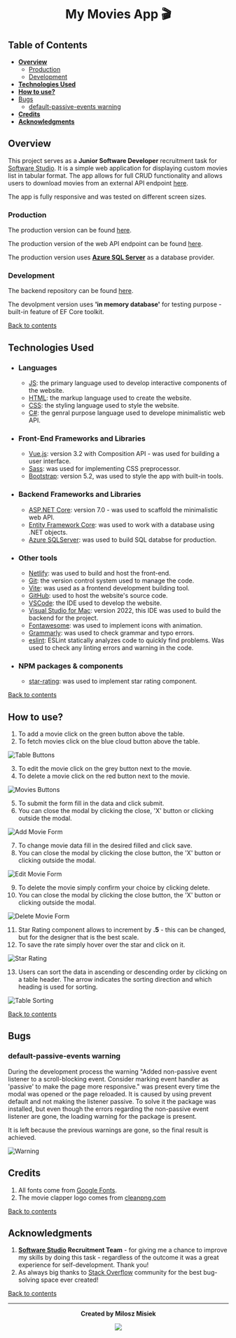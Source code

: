 # <div align='center'> My Movies App :clapper:</div><!-- omit in toc -->

## Table of Contents <!-- omit in toc -->

- [**Overview**](#overview)
  - [Production](#production)
  - [Development](#development)
- [**Technologies Used**](#technologies-used)
- [**How to use?**](#how-to-use)
- [Bugs](#bugs)
  - [default-passive-events warning](#default-passive-events-warning)
- [**Credits**](#credits)
- [**Acknowledgments**](#acknowledgments)

## **Overview**

This project serves as a **Junior Software Developer** recruitment task for [Software Studio](https://www.softwarestudio.com.pl/). It is a simple web application for displaying custom movies list in tabular format. The app allows for full CRUD functionality and allows users to download movies from an external API endpoint [here](https://filmy.programdemo.pl/swagger/index.html).

The app is fully responsive and was tested on different screen sizes.

### Production

The production version can be found [here](https://enchanting-ganache-56f1cf.netlify.app/).

The production version of the web API endpoint can be found [here](https://mymovies-task.azurewebsites.net/).

The production version uses **[Azure SQL Server](https://azure.microsoft.com/en-gb/services/sql-database/campaign/)** as a database provider.

### Development

The backend repository can be found [here](https://github.com/miloszmisiek/mymovies-webapi).

The devolpment version uses **'in memory database'** for testing purpose - built-in feature of EF Core toolkit.

[Back to contents](#table-of-contents)

## **Technologies Used**

- ### Languages

  - [JS](https://www.javascript.com/): the primary language used to develop interactive components of the website.
  - [HTML](https://developer.mozilla.org/en-US/docs/Web/HTML): the markup language used to create the website.
  - [CSS](https://developer.mozilla.org/en-US/docs/Web/css): the styling language used to style the website.
  - [C#](https://learn.microsoft.com/pl-pl/dotnet/csharp/): the genral purpose language used to develope minimalistic web API.

- ### Front-End Frameworks and Libraries

  - [Vue.js](https://vuejs.org/): version 3.2 with Composition API - was used for building a user interface.
  - [Sass](https://sass-lang.com/): was used for implementing CSS preprocessor.
  - [Bootstrap](https://getbootstrap.com/): version 5.2, was used to style the app with built-in tools.

- ### Backend Frameworks and Libraries

  - [ASP.NET Core](https://learn.microsoft.com/en-us/aspnet/core/release-notes/aspnetcore-7.0?view=aspnetcore-7.0): version 7.0 - was used to scaffold the minimalistic web API.
  - [Entity Framework Core](https://learn.microsoft.com/en-us/ef/core/): was used to work with a database using .NET objects.
  - [Azure SQLServer](https://azure.microsoft.com/en-gb/services/sql-database/campaign/): was used to build SQL databse for production.
  
- ### Other tools

  - [Netlify](https://www.netlify.com/): was used to build and host the front-end.
  - [Git](https://git-scm.com/): the version control system used to manage the code.
  - [Vite](https://vitejs.dev/): was used as a frontend development building tool.
  - [GitHub](https://github.com/): used to host the website's source code.
  - [VSCode](https://code.visualstudio.com/): the IDE used to develop the website.
  - [Visual Studio for Mac](https://visualstudio.microsoft.com/vs/mac/): version 2022, this IDE was used to build the backend for the project.
  - [Fontawesome](https://fontawesome.com/): was used to implement icons with animation.
  - [Grammarly](https://www.grammarly.com/): was used to check grammar and typo errors.
  - [eslint](https://eslint.org/): ESLint statically analyzes code to quickly find problems. Was used to check any linting errors and warning in the code.

- ### NPM packages & components

  - [star-rating](https://www.npmjs.com/package/vue-star-rating): was used to implement star rating component.

[Back to contents](#table-of-contents)

## **How to use?**

1. To add a movie click on the green button above the table.
2. To fetch movies click on the blue cloud button above the table.

![Table Buttons](src/assets/images/buttons.png)

3. To edit the movie click on the grey button next to the movie.
4. To delete a movie click on the red button next to the movie.

![Movies Buttons](src/assets/images/movies_btns.png)

5. To submit the form fill in the data and click submit.
6. You can close the modal by clicking the close, 'X' button or clicking outside the modal.

![Add Movie Form](src/assets/images/add_movie_form.png)

7. To change movie data fill in the desired filled and click save.
8. You can close the modal by clicking the close button, the 'X' button or clicking outside the modal.

![Edit Movie Form](src/assets/images/edit_movie_form.png)

9. To delete the movie simply confirm your choice by clicking delete.
10. You can close the modal by clicking the close button, the 'X' button or clicking outside the modal.

![Delete Movie Form](src/assets/images/delete_movie.png)

11. Star Rating component allows to increment by **.5** - this can be changed, but for the designer that is the best scale.
12. To save the rate simply hover over the star and click on it.

![Star Rating](src/assets/images/rate_stars.png)

13. Users can sort the data in ascending or descending order by clicking on a table header. The arrow indicates the sorting direction and which heading is used for sorting.

![Table Sorting](src/assets/images/table_heading.png)

[Back to contents](#table-of-contents)

## Bugs

### default-passive-events warning

During the development process the warning "Added non-passive event listener to a scroll-blocking <some> event. Consider marking event handler as 'passive' to make the page more responsive." was present every time the modal was opened or the page reloaded. It is caused by using prevent default and not making the listener passive. To solve it the package was installed, but even though the errors regarding the non-passive event listener are gone, the loading warning for the package is present.

It is left because the previous warnings are gone, so the final result is achieved.

![Warning](src/assets/images/warning_console.png)

## **Credits**

1. All fonts come from [Google Fonts](https://fonts.google.com/).
2. The movie clapper logo comes from [cleanpng.com](https://www.cleanpng.com/png-clapperboard-filmmaking-celebrity-production-compa-6341315/)

[Back to contents](#table-of-contents)

## **Acknowledgments**

1. **[Software Studio](https://www.softwarestudio.com.pl/) Recruitment Team** - for giving me a chance to improve my skills by doing this task - regardless of the outcome it was a great experience for self-development. Thank you!
2. As always big thanks to [Stack Overflow](https://stackoverflow.com/) community for the best bug-solving space ever created!

[Back to contents](#table-of-contents)

---
**<div align='center'>Created by Milosz Misiek</div>**
<div align='center'>
    <a href="https://www.linkedin.com/in/milosz-misiek/" target="_blank">
        <img src="https://img.shields.io/badge/LinkedIn-0077B5?style=for-the-badge&logo=linkedin&logoColor=white" />
    </a>
</div>
